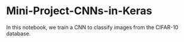 # Mini-Project-CNNs-in-Keras
In this notebook, we train a CNN to classify images from the CIFAR-10 database.
